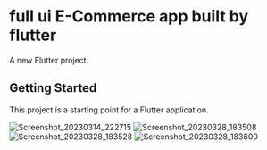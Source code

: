 # full ui **E-Commerce** app built by flutter 

A new Flutter project.

## Getting Started

This project is a starting point for a Flutter application.

![Screenshot_20230314_222715](https://user-images.githubusercontent.com/109550336/225128822-86112e51-8d98-483b-abc8-860db01d6251.png) ![Screenshot_20230328_183508](https://user-images.githubusercontent.com/109550336/228291633-43f47eb5-2382-4906-b81f-c86ee8c0e34e.png) ![Screenshot_20230328_183528](https://user-images.githubusercontent.com/109550336/228291662-6e9851d6-a0c9-4be0-839d-5deb34e82135.png) ![Screenshot_20230328_183600](https://user-images.githubusercontent.com/109550336/228291673-10ea9a1e-b261-41f6-8526-15094f11c5e4.png)

